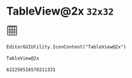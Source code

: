 # TableView@2x `32x32`
<img src="/img/TableView@2x.png" width=32 height=32>

``` CSharp
EditorGUIUtility.IconContent("TableView@2x")
```
```
TableView@2x
```
```
622256516570211331
```
